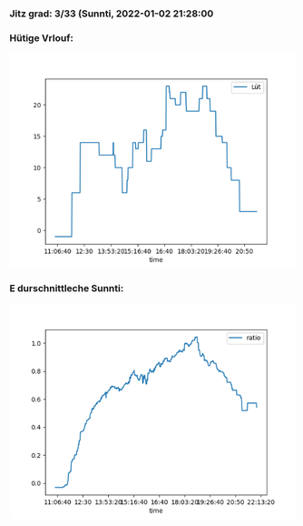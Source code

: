 ### Jitz grad: 3/33 (Sunnti, 2022-01-02 21:28:00

### Hütige Vrlouf:
![Graph](Today.png)

### E durschnittleche Sunnti:
![Graph](Sunnti.png)
